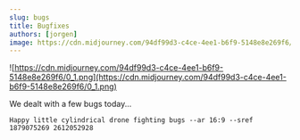 ```yaml
---
slug: bugs
title: Bugfixes
authors: [jorgen]
image: https://cdn.midjourney.com/94df99d3-c4ce-4ee1-b6f9-5148e8e269f6/0_1.png
---
```


![https://cdn.midjourney.com/94df99d3-c4ce-4ee1-b6f9-5148e8e269f6/0_1.png](https://cdn.midjourney.com/94df99d3-c4ce-4ee1-b6f9-5148e8e269f6/0_1.png)

We dealt with a few bugs today...

<!-- truncate -->

```
Happy little cylindrical drone fighting bugs --ar 16:9 --sref 1879075269 2612052928
```
